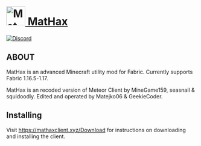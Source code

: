# <a href="https://mathaxclient.xyz"><img src="http://mathaxclient.xyz/resources/icon/icon.png" alt="MatHax" height="50"/> MatHax</a>
[![Discord](https://img.shields.io/discord/823286525402939402?logo=discord)](https://discord.gg/h9dA5epGDx)

## ABOUT

MatHax is an advanced Minecraft utility mod for Fabric. Currently supports Fabric 1.16.5-1.17.

MatHax is an recoded version of Meteor Client by MineGame159, seasnail & squidoodly.
Edited and operated by Matejko06 & GeekieCoder.

## Installing
Visit https://mathaxclient.xyz/Download for instructions on downloading and installing the client.
